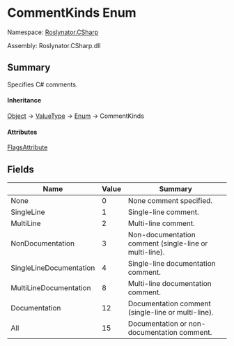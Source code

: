 # CommentKinds Enum

Namespace: [Roslynator.CSharp](../README.md)

Assembly: Roslynator\.CSharp\.dll

## Summary

Specifies C\# comments\.

#### Inheritance

[Object](https://docs.microsoft.com/en-us/dotnet/api/system.object) &#x2192; [ValueType](https://docs.microsoft.com/en-us/dotnet/api/system.valuetype) &#x2192; [Enum](https://docs.microsoft.com/en-us/dotnet/api/system.enum) &#x2192; CommentKinds

#### Attributes

[FlagsAttribute](https://docs.microsoft.com/en-us/dotnet/api/system.flagsattribute)

## Fields

| Name| Value| Summary|
| --- | --- | --- |
| None | 0 | None comment specified\. |
| SingleLine | 1 | Single\-line comment\. |
| MultiLine | 2 | Multi\-line comment\. |
| NonDocumentation | 3 | Non\-documentation comment \(single\-line or multi\-line\)\. |
| SingleLineDocumentation | 4 | Single\-line documentation comment\. |
| MultiLineDocumentation | 8 | Multi\-line documentation comment\. |
| Documentation | 12 | Documentation comment \(single\-line or multi\-line\)\. |
| All | 15 | Documentation or non\-documentation comment\. |

